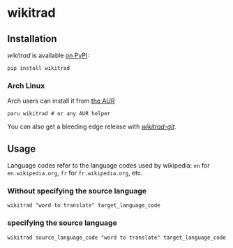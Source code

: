 # wikitrad

## Installation

_wikitrad_ is available [on PyPI](https://pypi.org/project/wikitrad):

```
pip install wikitrad
```

### Arch Linux

Arch users can install it from [the AUR](https://aur.archlinux.org/packages/wikitrad)

```
paru wikitrad # or any AUR helper
```

You can also get a bleeding edge release with [_wikitrad-git_](https://aur.archlinux.org/packages/wikitrad-git).

## Usage

Language codes refer to the language codes used by wikipedia: `en` for `en.wikipedia.org`, `fr` for `fr.wikipedia.org`, etc.

### Without specifying the source language

```
wikitrad "word to translate" target_language_code
```
### specifying the source language

```
wikitrad source_language_code "word to translate" target_language_code
```


